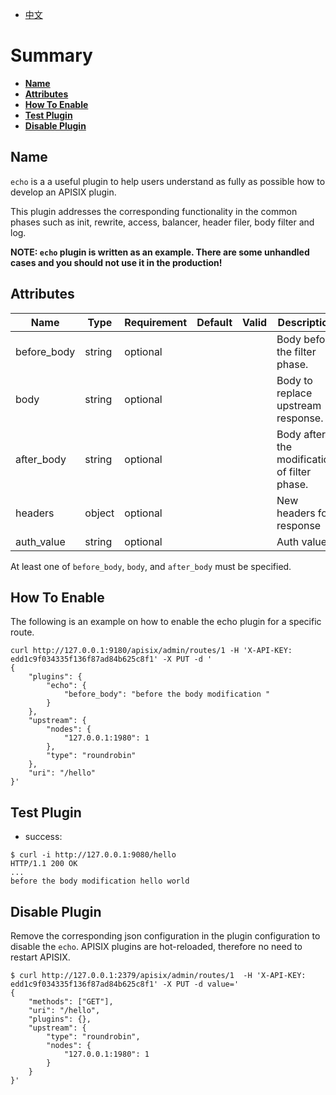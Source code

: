 <!--
#
# Licensed to the Apache Software Foundation (ASF) under one or more
# contributor license agreements.  See the NOTICE file distributed with
# this work for additional information regarding copyright ownership.
# The ASF licenses this file to You under the Apache License, Version 2.0
# (the "License"); you may not use this file except in compliance with
# the License.  You may obtain a copy of the License at
#
#     http://www.apache.org/licenses/LICENSE-2.0
#
# Unless required by applicable law or agreed to in writing, software
# distributed under the License is distributed on an "AS IS" BASIS,
# WITHOUT WARRANTIES OR CONDITIONS OF ANY KIND, either express or implied.
# See the License for the specific language governing permissions and
# limitations under the License.
#
-->

- [中文](../zh-cn/plugins/echo.md)

# Summary
- [**Name**](#name)
- [**Attributes**](#attributes)
- [**How To Enable**](#how-to-enable)
- [**Test Plugin**](#test-plugin)
- [**Disable Plugin**](#disable-plugin)


## Name

`echo` is a a useful plugin to help users understand as fully as possible how to develop an APISIX plugin.

This plugin addresses the corresponding functionality in the common phases such as init, rewrite, access, balancer, header filer, body filter and log.

**NOTE: `echo` plugin is written as an example. There are some unhandled cases and you should not use it in the production!**

## Attributes

| Name        | Type   | Requirement | Default | Valid | Description                                  |
| ----------- | ------ | ----------- | ------- | ----- | -------------------------------------------- |
| before_body | string | optional    |         |       | Body before the filter phase.                |
| body        | string | optional    |         |       | Body to replace upstream response.           |
| after_body  | string | optional    |         |       | Body after the modification of filter phase. |
| headers     | object | optional    |         |       | New headers for response                     |
| auth_value  | string | optional    |         |       | Auth value                                   |

At least one of `before_body`, `body`, and `after_body` must be specified.

## How To Enable

The following is an example on how to enable the echo plugin for a specific route.

```shell
curl http://127.0.0.1:9180/apisix/admin/routes/1 -H 'X-API-KEY: edd1c9f034335f136f87ad84b625c8f1' -X PUT -d '
{
    "plugins": {
        "echo": {
            "before_body": "before the body modification "
        }
    },
    "upstream": {
        "nodes": {
            "127.0.0.1:1980": 1
        },
        "type": "roundrobin"
    },
    "uri": "/hello"
}'
```

## Test Plugin

* success:

```shell
$ curl -i http://127.0.0.1:9080/hello
HTTP/1.1 200 OK
...
before the body modification hello world
```

## Disable Plugin

Remove the corresponding json configuration in the plugin configuration to disable the `echo`.
APISIX plugins are hot-reloaded, therefore no need to restart APISIX.

```shell
$ curl http://127.0.0.1:2379/apisix/admin/routes/1  -H 'X-API-KEY: edd1c9f034335f136f87ad84b625c8f1' -X PUT -d value='
{
    "methods": ["GET"],
    "uri": "/hello",
    "plugins": {},
    "upstream": {
        "type": "roundrobin",
        "nodes": {
            "127.0.0.1:1980": 1
        }
    }
}'
```
